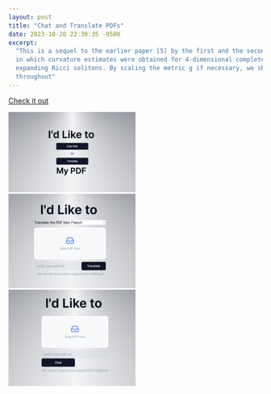 ```yaml
---
layout: post
title: "Chat and Translate PDFs"
date: 2023-10-20 22:30:35 -0500
excerpt:
  "This is a sequel to the earlier paper [5] by the first and the second authors
  in which curvature estimates were obtained for 4-dimensional complete gradient
  expanding Ricci solitons. By scaling the metric g if necessary, we shall assume
  throughout"
---
```


<!-- src = "/assets/projects/chatpdf-1.png" -->

<a href="https://chat-translate-pdf.vercel.app">Check it out</a>

<img src="/assets/projects/chatpdf-1.png" width="50%" />
<img src="/assets/projects/chatpdf-2.png" width="50%" />
<img src="/assets/projects/chatpdf-3.png" width="50%" />
